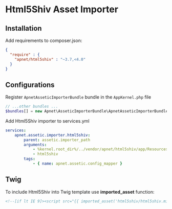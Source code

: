 Html5Shiv Asset Importer
========================

Installation
------------

Add requirements to composer.json:

``` json
{
  "require" : {
    "apnet/html5shiv" : "~3.7,<4.0"
  }
}
```

Configurations
--------------

Register `ApnetAsseticImporterBundle` bundle in the `AppKernel.php` file

``` php
// ...other bundles ...
$bundles[] = new Apnet\AsseticImporterBundle\ApnetAsseticImporterBundle();
```

Add Html5Shiv importer to services.yml

``` yml
services:
    apnet.assetic.importer.html5shiv:
        parent: assetic.importer_path
        arguments:
            - %kernel.root_dir%/../vendor/apnet/html5shiv/app/Resources/assets/dist
            - html5shiv
        tags:
            - { name: apnet.assetic.config_mapper }
```

Twig
----

To include Html5Shiv into Twig template use **imported_asset** function:

``` html
<!--[if lt IE 9]><script src="{{ imported_asset('html5shiv/html5shiv.min.js') }}"></script><![endif]-->
```
